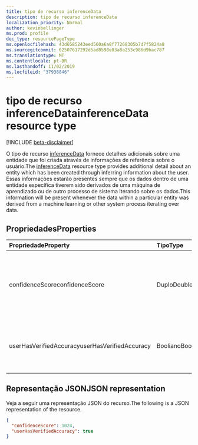 ```yaml
---
title: tipo de recurso inferenceData
description: tipo de recurso inferenceData
localization_priority: Normal
author: kevinbellinger
ms.prod: profile
doc_type: resourcePageType
ms.openlocfilehash: 43d6585243eed560a6a8f77268305b7d7f5824a8
ms.sourcegitcommit: 62507617292d5ad8598e83a8a253c986d9bac787
ms.translationtype: MT
ms.contentlocale: pt-BR
ms.lasthandoff: 11/02/2019
ms.locfileid: "37938846"
---
```

# <a name="inferencedata-resource-type"></a><span data-ttu-id="1e2a9-103">tipo de recurso inferenceData</span><span class="sxs-lookup"><span data-stu-id="1e2a9-103">inferenceData resource type</span></span>

[!INCLUDE [beta-disclaimer](../../includes/beta-disclaimer.md)]

<span data-ttu-id="1e2a9-104">O tipo de recurso [inferenceData](inferencedata.md) fornece detalhes adicionais sobre uma entidade que foi criada através de informações de referência sobre o usuário.</span><span class="sxs-lookup"><span data-stu-id="1e2a9-104">The [inferenceData](inferencedata.md) resource type provides additional detail about an entity which has been created through inferring information about the user.</span></span> <span data-ttu-id="1e2a9-105">Essas informações estarão presentes sempre que os dados dentro de uma entidade específica tiverem sido derivados de uma máquina de aprendizado ou de outro processo de sistema Iterando sobre os dados.</span><span class="sxs-lookup"><span data-stu-id="1e2a9-105">This information will be present whenever the data within a particular entity was derived from a machine learning or other system process iterating over data.</span></span>

## <a name="properties"></a><span data-ttu-id="1e2a9-106">Propriedades</span><span class="sxs-lookup"><span data-stu-id="1e2a9-106">Properties</span></span>

| <span data-ttu-id="1e2a9-107">Propriedade</span><span class="sxs-lookup"><span data-stu-id="1e2a9-107">Property</span></span>              | <span data-ttu-id="1e2a9-108">Tipo</span><span class="sxs-lookup"><span data-stu-id="1e2a9-108">Type</span></span>        | <span data-ttu-id="1e2a9-109">Descrição</span><span class="sxs-lookup"><span data-stu-id="1e2a9-109">Description</span></span>                                                                     |
|:----------------------|:------------|:--------------------------------------------------------------------------------|
|<span data-ttu-id="1e2a9-110">confidenceScore</span><span class="sxs-lookup"><span data-stu-id="1e2a9-110">confidenceScore</span></span>        |<span data-ttu-id="1e2a9-111">Duplo</span><span class="sxs-lookup"><span data-stu-id="1e2a9-111">Double</span></span>       | <span data-ttu-id="1e2a9-112">A pontuação de confiança reflete a precisão dos dados inferidos sobre o usuário.</span><span class="sxs-lookup"><span data-stu-id="1e2a9-112">Confidence score reflecting the accuracy of the data inferred about the user.</span></span>   |
|<span data-ttu-id="1e2a9-113">userHasVerifiedAccuracy</span><span class="sxs-lookup"><span data-stu-id="1e2a9-113">userHasVerifiedAccuracy</span></span>|<span data-ttu-id="1e2a9-114">Booliano</span><span class="sxs-lookup"><span data-stu-id="1e2a9-114">Boolean</span></span>      | <span data-ttu-id="1e2a9-115">Registros se o usuário confirmou essa inferência como true ou false.</span><span class="sxs-lookup"><span data-stu-id="1e2a9-115">Records if the user has confirmed this inference as being True or False.</span></span>        |

## <a name="json-representation"></a><span data-ttu-id="1e2a9-116">Representação JSON</span><span class="sxs-lookup"><span data-stu-id="1e2a9-116">JSON representation</span></span>

<span data-ttu-id="1e2a9-117">Veja a seguir uma representação JSON do recurso.</span><span class="sxs-lookup"><span data-stu-id="1e2a9-117">The following is a JSON representation of the resource.</span></span>

<!-- {
  "blockType": "resource",
  "optionalProperties": [

  ],
  "@odata.type": "microsoft.graph.inferenceData",
  "baseType": null
}-->

```json
{
  "confidenceScore": 1024,
  "userHasVerifiedAccuracy": true
}
```

<!-- uuid: 16cd6b66-4b1a-43a1-adaf-3a886856ed98
2019-02-04 14:57:30 UTC -->
<!-- {
  "type": "#page.annotation",
  "description": "inferenceData resource",
  "keywords": "",
  "section": "documentation",
  "tocPath": ""
}-->
